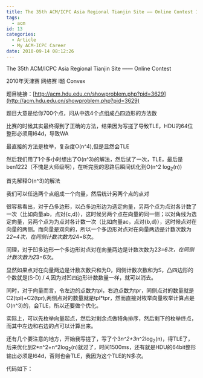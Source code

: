 ```yaml
---
title: The 35th ACM/ICPC Asia Regional Tianjin Site —— Online Contest 1009 Convex 解题报告
tags:
  - acm
id: 13
categories:
  - Article
  - My ACM-ICPC Career
date: 2010-09-14 08:12:26
---
```


The 35th ACM/ICPC Asia Regional Tianjin Site &mdash;&mdash; Online Contest

2010年天津赛 网络赛 I题 Convex

题目链接：[http://acm.hdu.edu.cn/showproblem.php?pid=3629](http://acm.hdu.edu.cn/showproblem.php?pid=3629)

题目大意是给你700个点，问从中选4个点组成凸四边形的方法数

比赛的时候其实最终得到了正确的方法，结果因为写搓了导致TLE，HDU的64位整形必须用I64d，导致WA

最直接的方法是枚举，复杂度O(n^4),但是显然会TLE

然后我们用了1个多小时想出了O(n^3)的解法，然后试了一次，TLE，最后是ben1222（不愧是大师级啊），在听完我的思路后瞬间优化到O(n^2 log<sub>2</sub>(n))

首先解释O(n^3)的解法

我们可以任选两个点组成一个向量，然后统计另两个点的点对

很容易看出，对于凸多边形，以凸多边形边为选定向量，另两个点为点对各计数了一次（比如向量ab，点对{c,d}），这时候另两个点在向量的同一侧；以对角线为选定向量，另两个点为为点对各计数一次（比如向量ac，点对{b,d}），这时候点对在向量的两侧。而向量是双向的，所以一个多边形对点对在向量两边是计数次数为2*2=4次，在同侧计数次数为2*4=8次。

同理，对于凹多边形一个多边形对点对在向量两边是计数次数为2*3=6次，在同侧计数次数为2*3=6次。

显然如果点对在向量两边是计数次数只和为D，同侧计数次数和为S，凸四边形的个数就是(S-D) / 4,因为对凹四边形计数数量一样，就可以消去。

同时，对于向量而言，令左边的点数为tpl，右边点数为tpr，同侧点对的数量就是C2(tpl)+C2(tpr),两侧点对的数量就是tpl*tpr，然而直接对枚举向量枚举计算点是 O(n^3)的，会TLE，所以还要做个优化。

实际上，可以先枚举向量起点，然后对剩余点做犄角排序，然后剩下的枚举终点，而其中左边和右边的点可以计算出来。

还有几个要注意的地方，开始我写搓了，写了个3*n^2+3*n^2log<sub>2</sub>(n)，得TLE了，后来优化到2*n^2+n^2log<sub>2</sub>(n)就过了，时间1500ms，还有就是HDU的64bit整形输出必须是I64d，否则也会TLE，我因为这个TLE的N多次。

代码如下：